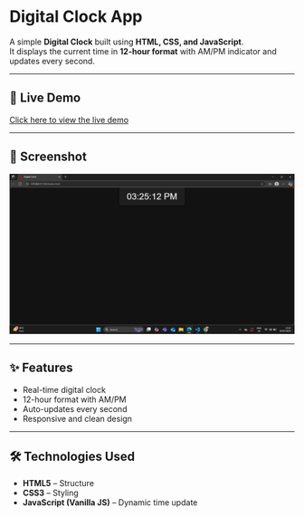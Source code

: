 # Digital Clock App

A simple **Digital Clock** built using **HTML, CSS, and JavaScript**.  
It displays the current time in **12-hour format** with AM/PM indicator and updates every second.

---

## 🔗 Live Demo
[Click here to view the live demo](#) 

---

## 📸 Screenshot
![Form Validator Screenshot](./screenshot.png)

---

## ✨ Features
- Real-time digital clock
- 12-hour format with AM/PM
- Auto-updates every second
- Responsive and clean design

---

## 🛠️ Technologies Used
- **HTML5** – Structure
- **CSS3** – Styling
- **JavaScript (Vanilla JS)** – Dynamic time update





